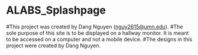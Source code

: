 # ALABS_Splashpage
#This project was created by Dang Nguyen (nguy2615@umn.edu).
#The sole purpose of this site is to be displayed on a hallway monitor. It is meant to be accessed on a computer and not a mobile device.
#The designs in this project were created by Dang Nguyen.
